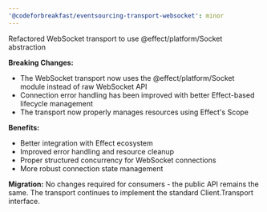 ```yaml
---
'@codeforbreakfast/eventsourcing-transport-websocket': minor
---
```


Refactored WebSocket transport to use @effect/platform/Socket abstraction

**Breaking Changes:**

- The WebSocket transport now uses the @effect/platform/Socket module instead of raw WebSocket API
- Connection error handling has been improved with better Effect-based lifecycle management
- The transport now properly manages resources using Effect's Scope

**Benefits:**

- Better integration with Effect ecosystem
- Improved error handling and resource cleanup
- Proper structured concurrency for WebSocket connections
- More robust connection state management

**Migration:**
No changes required for consumers - the public API remains the same. The transport continues to implement the standard Client.Transport interface.

